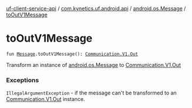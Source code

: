 [uf-client-service-api](../../index.md) / [com.kynetics.uf.android.api](../index.md) / [android.os.Message](index.md) / [toOutV1Message](./to-out-v1-message.md)

# toOutV1Message

`fun `[`Message`](https://developer.android.com/reference/android/os/Message.html)`.toOutV1Message(): `[`Communication.V1.Out`](../-communication/-v1/-out/index.md)

Transform an instance of [android.os.Message](https://developer.android.com/reference/android/os/Message.html) to [Communication.V1.Out](../-communication/-v1/-out/index.md)

### Exceptions

`IllegalArgumentException` - if the message can't be transformed to an
[Communication.V1.Out](../-communication/-v1/-out/index.md) instance.